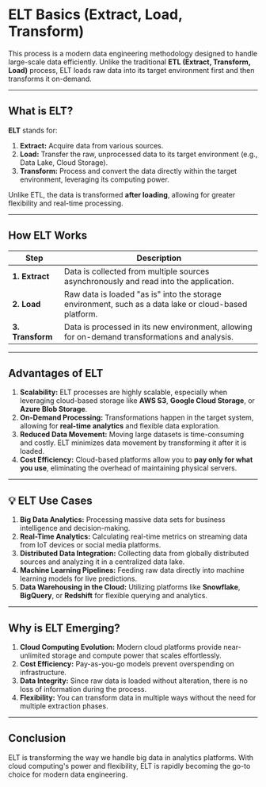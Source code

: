# ELT Basics (Extract, Load, Transform)

This process is a modern data engineering methodology designed to handle large-scale data efficiently. Unlike the traditional **ETL (Extract, Transform, Load)** process, ELT loads raw data into its target environment first and then transforms it on-demand.

---

##  **What is ELT?**
**ELT** stands for:
1. **Extract:** Acquire data from various sources.
2. **Load:** Transfer the raw, unprocessed data to its target environment (e.g., Data Lake, Cloud Storage).
3. **Transform:** Process and convert the data directly within the target environment, leveraging its computing power.

Unlike ETL, the data is transformed **after loading**, allowing for greater flexibility and real-time processing.

---

##  **How ELT Works**
| **Step**          | **Description**                                                                                      |
|--------------------|------------------------------------------------------------------------------------------------------|
| **1. Extract**    | Data is collected from multiple sources asynchronously and read into the application.                |
| **2. Load**       | Raw data is loaded "as is" into the storage environment, such as a data lake or cloud-based platform. |
| **3. Transform**  | Data is processed in its new environment, allowing for on-demand transformations and analysis.       |

---

##  **Advantages of ELT**
1. **Scalability:**  ELT processes are highly scalable, especially when leveraging cloud-based storage like **AWS S3**, **Google Cloud Storage**, or **Azure Blob Storage**.
2. **On-Demand Processing:** Transformations happen in the target system, allowing for **real-time analytics** and flexible data exploration.
3. **Reduced Data Movement:** Moving large datasets is time-consuming and costly. ELT minimizes data movement by transforming it after it is loaded.
4. **Cost Efficiency:** Cloud-based platforms allow you to **pay only for what you use**, eliminating the overhead of maintaining physical servers.

---

## 💡 **ELT Use Cases**
1. **Big Data Analytics:** Processing massive data sets for business intelligence and decision-making.
2. **Real-Time Analytics:** Calculating real-time metrics on streaming data from IoT devices or social media platforms.
3. **Distributed Data Integration:** Collecting data from globally distributed sources and analyzing it in a centralized data lake.
4. **Machine Learning Pipelines:** Feeding raw data directly into machine learning models for live predictions.
5. **Data Warehousing in the Cloud:** Utilizing platforms like **Snowflake**, **BigQuery**, or **Redshift** for flexible querying and analytics.

---

##  **Why is ELT Emerging?**
1. **Cloud Computing Evolution:** Modern cloud platforms provide near-unlimited storage and compute power that scales effortlessly.
2. **Cost Efficiency:** Pay-as-you-go models prevent overspending on infrastructure.
3. **Data Integrity:** Since raw data is loaded without alteration, there is no loss of information during the process.
4. **Flexibility:** You can transform data in multiple ways without the need for multiple extraction phases.

---

##  **Conclusion**
ELT is transforming the way we handle big data in analytics platforms. With cloud computing's power and flexibility, ELT is rapidly becoming the go-to choice for modern data engineering.